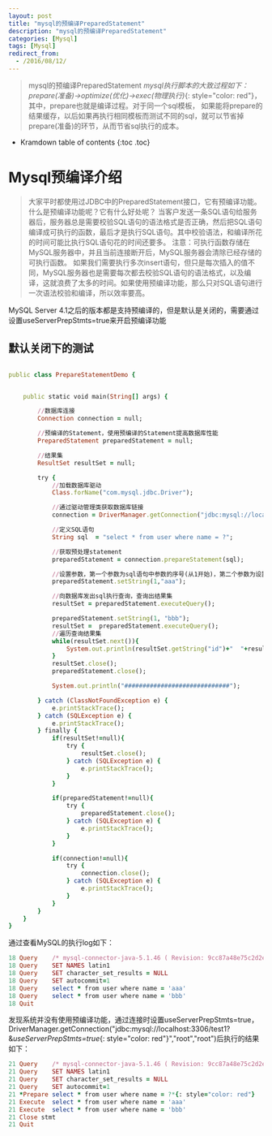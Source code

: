 ```yaml
---
layout: post
title: "mysql的预编译PreparedStatement"
description: "mysql的预编译PreparedStatement"
categories: [Mysql]
tags: [Mysql]
redirect_from:
  - /2016/08/12/
---
```


> mysql的预编译PreparedStatement
> *mysql执行脚本的大致过程如下：prepare(准备)->optimize(优化)->exec(物理执行)*{: style="color: red"}，其中，prepare也就是编译过程。对于同一个sql模板，
> 如果能将prepare的结果缓存，以后如果再执行相同模板而测试不同的sql，就可以节省掉prepare(准备)的环节，从而节省sql执行的成本。



* Kramdown table of contents
{:toc .toc}

# Mysql预编译介绍

> 大家平时都使用过JDBC中的PreparedStatement接口，它有预编译功能。什么是预编译功能呢？它有什么好处呢？
> 当客户发送一条SQL语句给服务器后，服务器总是需要校验SQL语句的语法格式是否正确，然后把SQL语句编译成可执行的函数，最后才是执行SQL语句。其中校验语法，和编译所花的时间可能比执行SQL语句花的时间还要多。
> 注意：可执行函数存储在MySQL服务器中，并且当前连接断开后，MySQL服务器会清除已经存储的可执行函数。
> 如果我们需要执行多次insert语句，但只是每次插入的值不同，MySQL服务器也是需要每次都去校验SQL语句的语法格式，以及编译，这就浪费了太多的时间。如果使用预编译功能，那么只对SQL语句进行一次语法校验和编译，所以效率要高。

MySQL Server 4.1之后的版本都是支持预编译的，但是默认是关闭的，需要通过设置useServerPrepStmts=true来开启预编译功能

## 默认关闭下的测试

~~~ ruby

public class PrepareStatementDemo {


    public static void main(String[] args) {

        //数据库连接
        Connection connection = null;

        //预编译的Statement，使用预编译的Statement提高数据库性能
        PreparedStatement preparedStatement = null;

        //结果集
        ResultSet resultSet = null;

        try {
            //加载数据库驱动
            Class.forName("com.mysql.jdbc.Driver");

            //通过驱动管理类获取数据库链接
            connection = DriverManager.getConnection("jdbc:mysql://localhost:3306/test1","root","root");

            //定义SQL语句
            String sql  = "select * from user where name = ?";

            //获取预处理statement
            preparedStatement = connection.prepareStatement(sql);

            //设置参数，第一个参数为sql语句中参数的序号(从1开始)，第二个参数为设置的参数值
            preparedStatement.setString(1,"aaa");

            //向数据库发出sql执行查询，查询出结果集
            resultSet = preparedStatement.executeQuery();

            preparedStatement.setString(1, "bbb");
            resultSet =  preparedStatement.executeQuery();
            //遍历查询结果集
            while(resultSet.next()){
                System.out.println(resultSet.getString("id")+"  "+resultSet.getString("name"));
            }
            resultSet.close();
            preparedStatement.close();

            System.out.println("#############################");

        } catch (ClassNotFoundException e) {
            e.printStackTrace();
        } catch (SQLException e) {
            e.printStackTrace();
        } finally {
            if(resultSet!=null){
                try {
                    resultSet.close();
                } catch (SQLException e) {
                    e.printStackTrace();
                }
            }

            if(preparedStatement!=null){
                try {
                    preparedStatement.close();
                } catch (SQLException e) {
                    e.printStackTrace();
                }
            }

            if(connection!=null){
                try {
                    connection.close();
                } catch (SQLException e) {
                    e.printStackTrace();
                }
            }
        }
    }
}

~~~

通过查看MySQL的执行log如下：

~~~ ruby
18 Query	/* mysql-connector-java-5.1.46 ( Revision: 9cc87a48e75c2d2e87c1a293b2862ce651cb256e ) */SELECT  @@session.auto_increment_increment AS auto_increment_increment, @@character_set_client AS character_set_client, @@character_set_connection AS character_set_connection, @@character_set_results AS character_set_results, @@character_set_server AS character_set_server, @@collation_server AS collation_server, @@init_connect AS init_connect, @@interactive_timeout AS interactive_timeout, @@license AS license, @@lower_case_table_names AS lower_case_table_names, @@max_allowed_packet AS max_allowed_packet, @@net_buffer_length AS net_buffer_length, @@net_write_timeout AS net_write_timeout, @@query_cache_size AS query_cache_size, @@query_cache_type AS query_cache_type, @@sql_mode AS sql_mode, @@system_time_zone AS system_time_zone, @@time_zone AS time_zone, @@tx_isolation AS transaction_isolation, @@wait_timeout AS wait_timeout
18 Query	SET NAMES latin1
18 Query	SET character_set_results = NULL
18 Query	SET autocommit=1
18 Query	select * from user where name = 'aaa'
18 Query	select * from user where name = 'bbb'
18 Quit	
~~~

发现系统并没有使用预编译功能，通过连接时设置useServerPrepStmts=true，DriverManager.getConnection("jdbc:mysql://localhost:3306/test1?&*useServerPrepStmts=true*{: style="color: red"}","root","root")后执行的结果如下：


~~~ ruby
21 Query	/* mysql-connector-java-5.1.46 ( Revision: 9cc87a48e75c2d2e87c1a293b2862ce651cb256e ) */SELECT  @@session.auto_increment_increment AS auto_increment_increment, @@character_set_client AS character_set_client, @@character_set_connection AS character_set_connection, @@character_set_results AS character_set_results, @@character_set_server AS character_set_server, @@collation_server AS collation_server, @@init_connect AS init_connect, @@interactive_timeout AS interactive_timeout, @@license AS license, @@lower_case_table_names AS lower_case_table_names, @@max_allowed_packet AS max_allowed_packet, @@net_buffer_length AS net_buffer_length, @@net_write_timeout AS net_write_timeout, @@query_cache_size AS query_cache_size, @@query_cache_type AS query_cache_type, @@sql_mode AS sql_mode, @@system_time_zone AS system_time_zone, @@time_zone AS time_zone, @@tx_isolation AS transaction_isolation, @@wait_timeout AS wait_timeout
21 Query	SET NAMES latin1
21 Query	SET character_set_results = NULL
21 Query	SET autocommit=1
21 *Prepare	select * from user where name = ?*{: style="color: red"}
21 Execute	select * from user where name = 'aaa'
21 Execute	select * from user where name = 'bbb'
21 Close stmt	
21 Quit	
~~~


